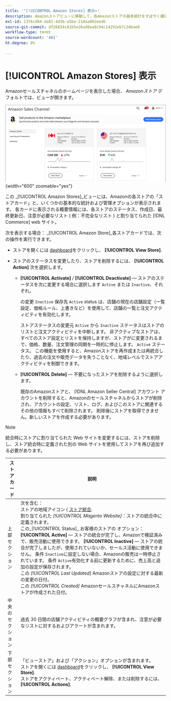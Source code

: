 ```yaml
---
title: '"[!UICONTROL Amazon Stores] 表示»'
description: Amazonストアビューに移動して、各Amazonストアの基本統計をすばやく確認し、管理オプションにアクセスします。
exl-id: 1376cd84-da81-4d3b-a5be-218aa802eed6
source-git-commit: df26834c81b5e26ad0ea8c94c14292eb7c24bae8
workflow-type: tm+mt
source-wordcount: '461'
ht-degree: 0%

---
```


# [!UICONTROL Amazon Stores] 表示

Amazonセールスチャネルのホームページを表示した場合、 _Amazonストア_ デフォルトでは、ビューが開きます。

![Amazonストア表示](assets/amazon-sales-channel-home-tabs.png){width="600" zoomable="yes"}

この _[!UICONTROL Amazon Stores]_ビューには、Amazonの各ストアの「ストアカード」と、いくつかの基本的な統計および管理オプションが表示されます。 各カードに表示される概要情報には、各ストアのステータス、作成日、最終更新日、注意が必要なリスト ( 例：不完全なリスト ) と割り当てられた [!DNL Commerce] web サイト。

次を表示する場合： _[!UICONTROL Amazon Store]_各ストアカードでは、次の操作を実行できます。

- ストアを開くには [dashboard](./amazon-store-dashboard.md)をクリックし、 **[!UICONTROL View Store]**.

- ストアのステータスを変更したり、ストアを削除するには、 **[!UICONTROL Action]** 次を選択します。

   - **[!UICONTROL Activate]** / **[!UICONTROL Deactivate]**  — ストアのステータスを次に変更する場合に選択します `Active` または `Inactive`、それぞれ。

      の変更 `Inactive` 保存先 `Active` status は、店舗の現在の店舗設定（一覧設定、価格ルール、上書きなど）を使用して、店舗の一覧と注文アクティビティを有効化します。

      ストアステータスの変更元 `Active` から `Inactive` ステータスはストアのリストと注文アクティビティを中断します。 非アクティブなストアは、すべてのストア設定とリストを保持しますが、ストアがに変更されるまで、価格、数量、注文管理の同期を一時的に停止します。 `Active` ステータス。 この機能を使用すると、Amazonストアを再作成または再統合したり、過去の注文や販売データを失うことなく、地域レベルでストアアクティビティを制御できます。

   - **[!UICONTROL Delete]**  — 不要になったストアを削除するように選択します。

      既存のAmazonストアと、 [!DNL Amazon Seller Central] アカウント アカウントを削除すると、Amazonのセールスチャネルからストアが削除され、アカウントの設定、リスト、ログ、およびこのストアに関連するその他の情報もすべて削除されます。 削除後にストアを取得できません。新しいストアを作成する必要があります。

>[!NOTE]
>統合時にストアに割り当てられた Web サイトを変更するには、ストアを削除し、ストア統合時に定義された別の Web サイトを使用してストアを再び追加する必要があります。

| ストアカード | 説明 |
|--- |--- |
| 上部セクション | 次を含む： <br>ストアの地域アイコン ( [ストア統合](./store-integration.md).<br> 割り当てられた _[!UICONTROL Magento Website]_：ストアの統合中に定義されます。<br>この_[!UICONTROL Status]_ お客様のストアの オプション： **[!UICONTROL Active]**  — ストアの統合が完了し、Amazonで検証済みで、販売活動に使用できます。 **[!UICONTROL Inactive]**  — ストアの統合が完了しましたが、使用されていないか、セールス活動に使用できません。 条件 `Inactive`に設定しない場合、Amazonの販売は一時停止されています。 条件 `Active`有効化する前に更新するために、売上高と追加の設定が保存されます。<br>この *[!UICONTROL Last Updated]* Amazonストアの設定に対する最新の変更の日付。<br>この *[!UICONTROL Created]* AmazonセールスチャネルにAmazonストアが作成された日付。 |
| 中央のセクション | 過去 30 日間の店舗アクティビティの概要グラフが含まれ、注意が必要なリストに対するおよびアラートが含まれます。 |
| 下部セクション | 「ビューストア」および「アクション」オプションが含まれます。<br>ストアを開くには [dashboard](./amazon-store-dashboard.md)をクリックし、 **[!UICONTROL View Store]**.<br>ストアをアクティベート、アクティベート解除、または削除するには、 **[!UICONTROL Actions]**. |
